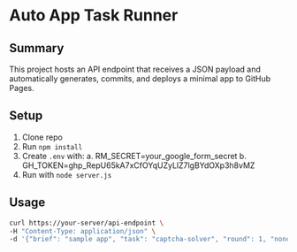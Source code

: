 # Auto App Task Runner

## Summary
This project hosts an API endpoint that receives a JSON payload and automatically generates, commits, and deploys a minimal app to GitHub Pages.

## Setup
1.   Clone repo
2.   Run `npm install`
3.   Create `.env` with: 
   a.       RM_SECRET=your_google_form_secret
   b.       GH_TOKEN=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
4.   Run with `node server.js`

## Usage
```bash
curl https://your-server/api-endpoint \
-H "Content-Type: application/json" \
-d '{"brief": "sample app", "task": "captcha-solver", "round": 1, "nonce": "abc123", "secret": "your_google_form_secret"}'
